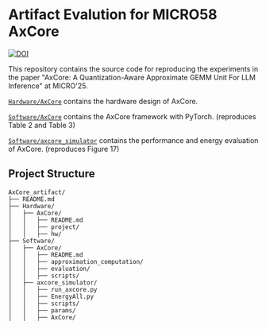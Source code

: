 # Artifact Evalution for MICRO58 AxCore

[![DOI](https://zenodo.org/badge/DOI/10.5281/zenodo.16735233.svg)](https://doi.org/10.5281/zenodo.16735233)

This repository contains the source code for reproducing the experiments in the paper "AxCore: A Quantization-Aware Approximate GEMM Unit For LLM Inference" at MICRO'25.

[`Hardware/AxCore`](./Hardware/AxCore) contains the hardware design of AxCore.

[`Software/AxCore`](./Software/AxCore) contains the AxCore framework with PyTorch. (reproduces Table 2 and Table 3)

[`Software/axcore_simulator`](./Software/axcore_simulator) contains the performance and energy evaluation of AxCore. (reproduces Figure 17)


## Project Structure
```
AxCore_artifact/
├── README.md
├── Hardware/
│   ├── AxCore/
│   │   ├── README.md
│   │   ├── project/
│   │   ├── hw/
├── Software/
│   ├── AxCore/
│   │   ├── README.md
│   │   ├── approximation_computation/
│   │   ├── evaluation/
│   │   ├── scripts/
│   ├── axcore_simulator/
│   │   ├── run_axcore.py
│   │   ├── EnergyAll.py
│   │   ├── scripts/
│   │   ├── params/
│   │   ├── AxCore/
```
